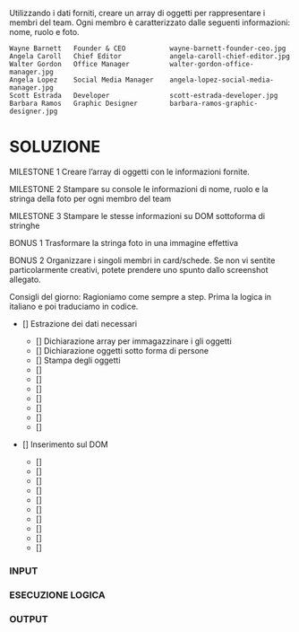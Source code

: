Utilizzando i dati forniti, creare un array di oggetti per rappresentare i membri del team.
Ogni membro è caratterizzato dalle seguenti informazioni: nome, ruolo e foto.
```
Wayne Barnett	Founder & CEO	        wayne-barnett-founder-ceo.jpg
Angela Caroll	Chief Editor	        angela-caroll-chief-editor.jpg
Walter Gordon	Office Manager	        walter-gordon-office-manager.jpg
Angela Lopez	Social Media Manager	angela-lopez-social-media-manager.jpg
Scott Estrada	Developer	            scott-estrada-developer.jpg
Barbara Ramos	Graphic Designer	    barbara-ramos-graphic-designer.jpg

```

# SOLUZIONE

MILESTONE 1
Creare l’array di oggetti con le informazioni fornite.

MILESTONE 2
Stampare su console le informazioni di nome, ruolo e la stringa della foto per ogni membro del team

MILESTONE 3
Stampare le stesse informazioni su DOM sottoforma di stringhe

BONUS 1
Trasformare la stringa foto in una immagine effettiva

BONUS 2 
Organizzare i singoli membri in card/schede. Se non vi sentite particolarmente creativi, potete prendere uno spunto dallo screenshot allegato.

Consigli del giorno:
Ragioniamo come sempre a step.
Prima la logica in italiano e poi traduciamo in codice.


- [] Estrazione dei dati necessari
    - [] Dichiarazione array per immagazzinare i gli oggetti
    - [] Dichiarazione oggetti sotto forma di persone
    - [] Stampa degli oggetti
    - [] 
    - [] 
    - [] 
    - [] 
    - [] 
    - [] 
    - [] 

- [] Inserimento sul DOM
    - [] 
    - [] 
    - [] 
    - [] 
    - [] 
    - [] 
    - [] 
    - [] 
    - [] 
    - [] 

### INPUT


### ESECUZIONE LOGICA

### OUTPUT